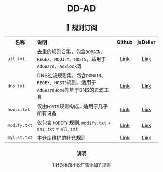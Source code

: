 <div align="center">
<h1>DD-AD</h1>
<h2 id="c">🎯 规则订阅</h2>

| 名称           | 说明                                                                   |                                             Github                                             |                                         jsDelivr                                         |
|--------------|:---------------------------------------------------------------------|:----------------------------------------------------------------------------------------------:|:----------------------------------------------------------------------------------------:|
| `all.txt`    | 去重的规则合集，包含`DOMAIN`、`REGEX`、`MODIFY`、`HOSTS`，适用于 `AdGuard`、`AdBlock`等 |  [Link](https://raw.githubusercontent.com/afwfv/DD-AD/main/rule/all.txt)   |  [Link](https://cdn.jsdelivr.net/gh/afwfv/DD-AD@main/rule/all.txt)   |
| `dns.txt`    | DNS过滤规则集，包含`DOMAIN`、`REGEX`、`HOSTS`规则，适用于`AdGuardHome`等基于DNS的过滤工具    |  [Link](https://raw.githubusercontent.com/afwfv/DD-AD/main/rule/dns.txt)   |  [Link](https://cdn.jsdelivr.net/gh/afwfv/DD-AD@main/rule/dns.txt)   |
| `hosts.txt`  | 仅由`HOSTS`规则构成，适用于几乎所有设备                                              | [Link](https://raw.githubusercontent.com/afwfv/DD-AD/main/rule/hosts.txt)  | [Link](https://cdn.jsdelivr.net/gh/afwfv/DD-AD@main/rule/hosts.txt)  |
| `modify.txt` | 仅包含 `MODIFY` 规则, `modify.txt` + `dns.txt` = `all.txt`                | [Link](https://raw.githubusercontent.com/afwfv/DD-AD/main/rule/modify.txt) | [Link](https://cdn.jsdelivr.net/gh/afwfv/DD-AD@main/rule/modify.txt) |
| `mylist.txt` | 本仓库维护的补充规则                                                           | [Link](https://raw.githubusercontent.com/afwfv/DD-AD/main/rule/mylist.txt) | [Link](https://cdn.jsdelivr.net/gh/afwfv/DD-AD@main/rule/mylist.txt) |
<h3>说明</h3>
1.针对番茄小说广告添加了规则
